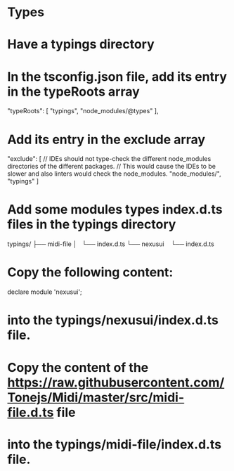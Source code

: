 # Types

# Have a typings directory

# In the tsconfig.json file, add its entry in the typeRoots array
"typeRoots": [
  "typings",
  "node_modules/@types"
],

# Add its entry in the exclude array
  "exclude": [
    // IDEs should not type-check the different node_modules directories of the different packages.
    // This would cause the IDEs to be slower and also linters would check the node_modules.
    "node_modules/",
    "typings"
  ]

# Add some modules types index.d.ts files in the typings directory
typings/
├── midi-file
│   └── index.d.ts
└── nexusui
    └── index.d.ts

# Copy the following content:
declare module 'nexusui';
# into the typings/nexusui/index.d.ts file.

# Copy the content of the https://raw.githubusercontent.com/Tonejs/Midi/master/src/midi-file.d.ts file
# into the typings/midi-file/index.d.ts file.
